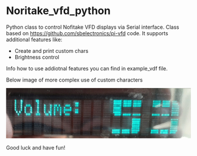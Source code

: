# Noritake_vfd_python
Python class to control Nofitake VFD displays  via Serial interface.
Class based on https://github.com/sbelectronics/pi-vfd code.
It supports additional features like:

- Create and print custom chars
- Brightness control

Info how to use addiotnal features you can find in example_vdf file.


Below image of more complex use of custom characters

![alt text](https://github.com/maskaz/Noritake_vfd_python/blob/main/20210430_100552.jpg)


Good luck and have fun!
